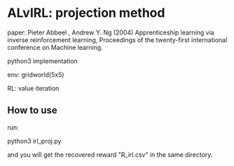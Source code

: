 # ALvIRL: projection method
paper: Pieter Abbeel , Andrew Y. Ng (2004) Apprenticeship learning via inverse reinforcement learning, Proceedings of the twenty-first international conference on Machine learning.

python3 implementation

env: gridworld(5x5)

RL: value iteration

## How to use
run:

python3 irl_proj.py

and you will get the recovered reward "R_irl.csv" in the same directory.
